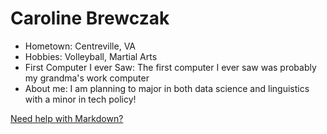 # Caroline Brewczak

- Hometown: Centreville, VA
- Hobbies: Volleyball, Martial Arts
- First Computer I ever Saw: The first computer I ever saw was probably my grandma's work computer
- About me: I am planning to major in both data science and linguistics with a minor in tech policy!

[Need help with Markdown?](https://docs.github.com/en/get-started/writing-on-github/getting-started-with-writing-and-formatting-on-github/basic-writing-and-formatting-syntax)
